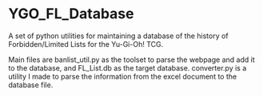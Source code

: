 # YGO_FL_Database
A set of python utilities for maintaining a database of the history of Forbidden/Limited Lists for the Yu-Gi-Oh! TCG.

Main files are banlist_util.py as the toolset to parse the webpage and add it to the database, and FL_List.db as the target database.
converter.py is a utility I made to parse the information from the excel document to the database file.
